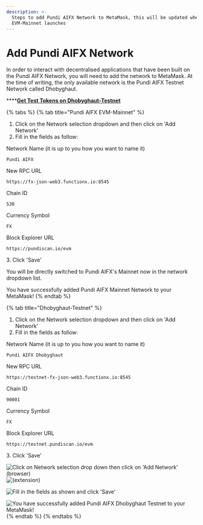 ```yaml
---
description: >-
  Steps to add Pundi AIFX Network to MetaMask, this will be updated when the
  EVM-Mainnet launches
---
```


# Add Pundi AIFX Network

In order to interact with decentralised applications that have been built on the Pundi AIFX Network, you will need to add the network to MetaMask. At the time of writing, the only available network is the Pundi AIFX Testnet Network called Dhobyghaut.

\*\*\*\*[**Get Test Tokens on Dhobyghaut-Testnet**](../../fxcore-tutorials/testnet-faucet.md)

{% tabs %}
{% tab title="Pundi AIFX EVM-Mainnet" %}
1. Click on the Network selection dropdown and then click on 'Add Network'
2. Fill in the fields as follow:

Network Name (it is up to you how you want to name it)

```
Pundi AIFX
```

New RPC URL

```
https://fx-json-web3.functionx.io:8545
```

Chain ID

```
530
```

Currency Symbol

```
FX
```

Block Explorer URL

```
https://pundiscan.io/evm
```

3\. Click 'Save'

You will be directly switched to Pundi AIFX's Mainnet now in the network dropdown list.

You have successfully added Pundi AIFX Mainnet Network to your MetaMask!
{% endtab %}

{% tab title="Dhobyghaut-Testnet" %}
1. Click on the Network selection dropdown and then click on 'Add Network'
2. Fill in the fields as follow:

Network Name (it is up to you how you want to name it)

```
Pundi AIFX Dhobyghaut
```

New RPC URL

```
https://testnet-fx-json-web3.functionx.io:8545
```

Chain ID

```
90001
```

Currency Symbol

```
FX
```

Block Explorer URL

```
https://testnet.pundiscan.io/evm
```

3\. Click 'Save'

![Click on Network selection drop down then click on 'Add Network' (browser)](../../../../.gitbook/assets/addnetwork1.png) ![(extension)](../../../../.gitbook/assets/addnetwork2.png)

![Fill in the fields as shown and click 'Save'](../../../../.gitbook/assets/addnetwork3.png)

![You have successfully added Pundi AIFX Dhobyghaut Testnet to your MetaMask!](../../../../.gitbook/assets/addnetwork4.png)
{% endtab %}
{% endtabs %}
